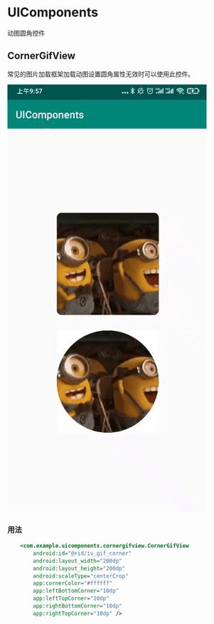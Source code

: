 # UIComponents

动图圆角控件

## CornerGifView

常见的图片加载框架加载动图设置圆角属性无效时可以使用此控件。

![image](https://raw.githubusercontent.com/extremehappylife/UIComponents/master/app/src/main/res/drawable/gifhome_448x960_4s.gif)

### 用法
```xml
    <com.example.uicomponents.cornergifview.CornerGifView
        android:id="@+id/iv_gif_corner"
        android:layout_width="200dp"
        android:layout_height="200dp"
        android:scaleType="centerCrop"
        app:cornerColor="#ffffff"
        app:leftBottomCorner="10dp"
        app:leftTopCorner="10dp"
        app:rightBottomCorner="10dp"
        app:rightTopCorner="10dp" />
```
